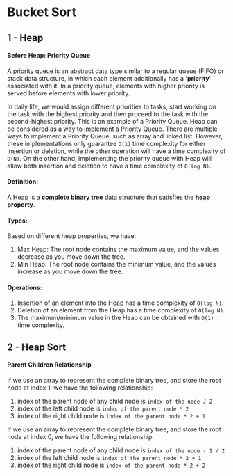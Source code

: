 # Bucket Sort

## 1 - Heap
#### Before Heap: Priority Queue
A priority queue is an abstract data type similar to a regular queue (FIFO) or stack data structure, in which each
element additionally has a '**priority**' associated with it. In a priority queue, elements with higher priority is served
before elements with lower priority. 

In daily life, we would assign different priorities to tasks, start working on the task with the highest priority and 
then proceed to the task with the second-highest priority. This is an example of a Priority Queue. Heap can be considered as a way
to implement a Priority Queue. There are multiple ways to implement a Priority Queue, such as array and linked list.
However, these implementations only guarantee `O(1)` time complexity for either insertion or deletion, while the other
operation will have a time complexity of `O(N)`. On the other hand, implementing the priority queue with Heap will allow
both insertion and deletion to have a time complexity of `O(log N)`.

#### Definition: 
A Heap is a **complete binary tree** data structure that satisfies the **heap property**. 

#### Types: 
Based on different heap properties, we have:
1. Max Heap: The root node contains the maximum value, and the values decrease as you move down the tree.
2. Min Heap: The root node contains the minimum value, and the values increase as you move down the tree.

#### Operations: 
1. Insertion of an element into the Heap has a time complexity of `O(log N)`.
2. Deletion of an element from the Heap has a time complexity of `O(log N)`.
3. The maximum/minimum value in the Heap can be obtained with `O(1)` time complexity.

## 2 - Heap Sort
#### Parent Children Relationship
If we use an array to represent the complete binary tree, and store the root node at index 1, we have the following relationship:
1. index of the parent node of any child node is `index of the node / 2`
2. index of the left child node is `index of the parent node * 2`
3. index of the right child node is `index of the parent node * 2 + 1`

If we use an array to represent the complete binary tree, and store the root node at index 0, we have the following relationship:
1. index of the parent node of any child node is `index of the node - 1 / 2`
2. index of the left child node is `index of the parent node * 2 + 1`
3. index of the right child node is `index of the parent node * 2 + 2`



